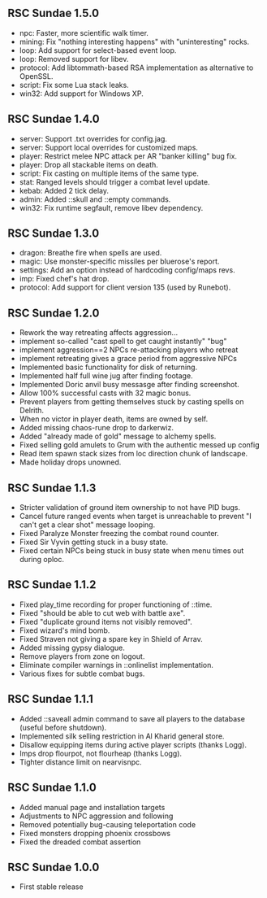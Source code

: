 RSC Sundae 1.5.0
----------------

* npc: Faster, more scientific walk timer.
* mining: Fix "nothing interesting happens" with "uninteresting" rocks.
* loop: Add support for select-based event loop.
* loop: Removed support for libev.
* protocol: Add libtommath-based RSA implementation as alternative to
  OpenSSL.
* script: Fix some Lua stack leaks.
* win32: Add support for Windows XP.

RSC Sundae 1.4.0
----------------

* server: Support .txt overrides for config.jag.
* server: Support local overrides for customized maps.
* player: Restrict melee NPC attack per AR "banker killing" bug fix.
* player: Drop all stackable items on death.
* script: Fix casting on multiple items of the same type.
* stat: Ranged levels should trigger a combat level update.
* kebab: Added 2 tick delay.
* admin: Added ::skull and ::empty commands.
* win32: Fix runtime segfault, remove libev dependency.

RSC Sundae 1.3.0
----------------

* dragon: Breathe fire when spells are used.
* magic: Use monster-specific missiles per bluerose's report.
* settings: Add an option instead of hardcoding config/maps revs.
* imp: Fixed chef's hat drop.
* protocol: Add support for client version 135 (used by Runebot).

RSC Sundae 1.2.0
----------------

* Rework the way retreating affects aggression...
* implement so-called "cast spell to get caught instantly" "bug"
* implement aggression==2 NPCs re-attacking players who retreat
* implement retreating gives a grace period from aggressive NPCs
* Implemented basic functionality for disk of returning.
* Implemented half full wine jug after finding footage.
* Implemented Doric anvil busy messasge after finding
  screenshot.
* Allow 100% successful casts with 32 magic bonus.
* Prevent players from getting themselves stuck by
  casting spells on Delrith.
* When no victor in player death, items are owned by self.
* Added missing chaos-rune drop to darkerwiz.
* Added "already made of gold" message to alchemy spells.
* Fixed selling gold amulets to Grum with the authentic
  messed up config
* Read item spawn stack sizes from loc direction chunk of landscape.
* Made holiday drops unowned.

RSC Sundae 1.1.3
----------------

* Stricter validation of ground item ownership to not
  have PID bugs.
* Cancel future ranged events when target is unreachable
  to prevent "I can't get a clear shot" message looping.
* Fixed Paralyze Monster freezing the combat round counter.
* Fixed Sir Vyvin getting stuck in a busy state.
* Fixed certain NPCs being stuck in busy state when menu
  times out during oploc.

RSC Sundae 1.1.2
----------------

* Fixed play_time recording for proper functioning of ::time.
* Fixed "should be able to cut web with battle axe".
* Fixed "duplicate ground items not visibly removed".
* Fixed wizard's mind bomb.
* Fixed Straven not giving a spare key in Shield of Arrav.
* Added missing gypsy dialogue.
* Remove players from zone on logout.
* Eliminate compiler warnings in ::onlinelist implementation.
* Various fixes for subtle combat bugs.

RSC Sundae 1.1.1
----------------

* Added ::saveall admin command to save all players to the
  database (useful before shutdown).
* Implemented silk selling restriction in Al Kharid general store.
* Disallow equipping items during active player scripts (thanks Logg).
* Imps drop flourpot, not flourheap (thanks Logg).
* Tighter distance limit on nearvisnpc.

RSC Sundae 1.1.0
----------------

* Added manual page and installation targets
* Adjustments to NPC aggression and following
* Removed potentially bug-causing teleportation code
* Fixed monsters dropping phoenix crossbows
* Fixed the dreaded combat assertion

RSC Sundae 1.0.0
----------------

* First stable release
